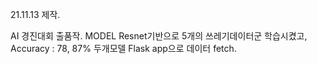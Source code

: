 21.11.13 제작.  

AI 경진대회 출품작. 
MODEL Resnet기반으로 5개의 쓰레기데이터군 학습시켰고, 
Accuracy : 78, 87% 두개모델
Flask app으로 데이터 fetch. 
